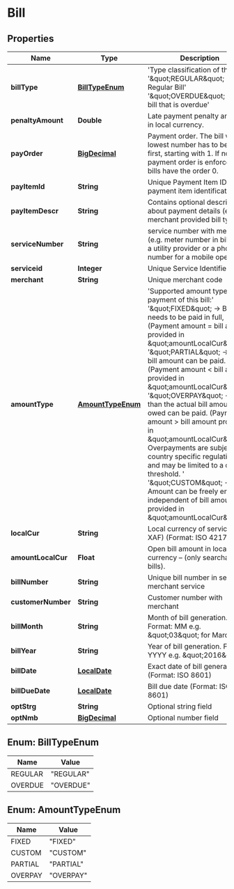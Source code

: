 
# Bill

## Properties
Name | Type | Description | Notes
------------ | ------------- | ------------- | -------------
**billType** | [**BillTypeEnum**](#BillTypeEnum) | &#39;Type classification of the bill&#39; &#39;\&quot;REGULAR\&quot; -&gt; Regular Bill&#39; &#39;\&quot;OVERDUE\&quot; -&gt; Late bill that is overdue&#39;  | 
**penaltyAmount** | **Double** | Late payment penalty amount in local currency. | 
**payOrder** | [**BigDecimal**](BigDecimal.md) | Payment order. The bill with the lowest number has to be paid first, starting with 1. If no payment order is enforced, all bills have the order 0. | 
**payItemId** | **String** | Unique  Payment Item ID for payment item identification | 
**payItemDescr** | **String** | Contains optional description about payment details (e.g. merchant provided bill types) |  [optional]
**serviceNumber** | **String** | service number with merchant (e.g. meter number in bills from a utility provider or a phone number for a mobile operator) | 
**serviceid** | **Integer** | Unique  Service Identifier | 
**merchant** | **String** | Unique  merchant code | 
**amountType** | [**AmountTypeEnum**](#AmountTypeEnum) | &#39;Supported amount type for the payment of this bill:&#39; &#39;\&quot;FIXED\&quot; -&gt; Bill needs to be paid in full, (Payment amount &#x3D; bill amount provided in \&quot;amountLocalCur\&quot;)&#39; &#39;\&quot;PARTIAL\&quot; -&gt; Partial bill amount can be paid. (Payment amount &lt; bill amount provided in \&quot;amountLocalCur\&quot;))&#39; &#39;\&quot;OVERPAY\&quot; -&gt; More than the actual bill amount owed can be paid. (Payment amount &gt; bill amount provided in \&quot;amountLocalCur\&quot;). Overpayments are subject to country specific regulations and may be limited to a certain threshold. &#39; &#39;\&quot;CUSTOM\&quot; -&gt; Amount can be freely entered, independent of bill amount provided in \&quot;amountLocalCur\&quot;&#39;  | 
**localCur** | **String** | Local currency of service.(eg: XAF) (Format: ISO 4217) | 
**amountLocalCur** | **Float** | Open bill amount in local currency – (only searchable bills). |  [optional]
**billNumber** | **String** | Unique bill number in selected merchant service |  [optional]
**customerNumber** | **String** | Customer number with merchant |  [optional]
**billMonth** | **String** | Month of bill generation. Format: MM e.g. \&quot;03\&quot; for March |  [optional]
**billYear** | **String** | Year of bill generation. Format: YYYY e.g. \&quot;2016\&quot; |  [optional]
**billDate** | [**LocalDate**](LocalDate.md) | Exact date of bill generation (Format: ISO 8601) |  [optional]
**billDueDate** | [**LocalDate**](LocalDate.md) | Bill due date (Format: ISO 8601) |  [optional]
**optStrg** | **String** | Optional string field |  [optional]
**optNmb** | [**BigDecimal**](BigDecimal.md) | Optional number field |  [optional]


<a name="BillTypeEnum"></a>
## Enum: BillTypeEnum
Name | Value
---- | -----
REGULAR | &quot;REGULAR&quot;
OVERDUE | &quot;OVERDUE&quot;


<a name="AmountTypeEnum"></a>
## Enum: AmountTypeEnum
Name | Value
---- | -----
FIXED | &quot;FIXED&quot;
CUSTOM | &quot;CUSTOM&quot;
PARTIAL | &quot;PARTIAL&quot;
OVERPAY | &quot;OVERPAY&quot;



